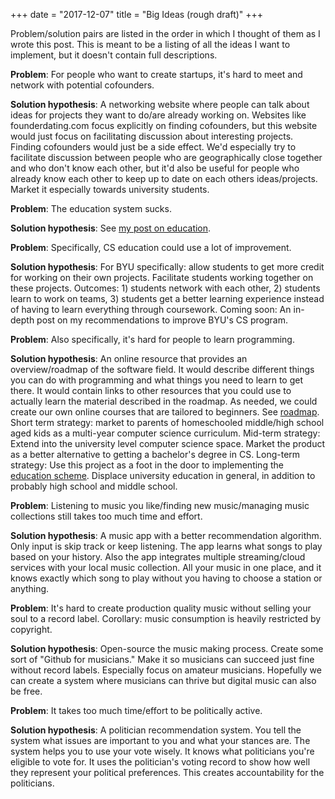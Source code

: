 +++
date = "2017-12-07"
title = "Big Ideas (rough draft)"
+++

Problem/solution pairs are listed in the order in which I thought of
them as I wrote this post. This is meant to be a listing of all the
ideas I want to implement, but it doesn't contain full descriptions.


**Problem**: For people who want to create startups, it's hard to meet and
network with potential cofounders.

**Solution hypothesis**: A networking website where people can talk about
ideas for projects they want to do/are already working on. Websites
like founderdating.com focus explicitly on finding cofounders, but
this website would just focus on facilitating discussion about
interesting projects. Finding cofounders would just be a side effect.
We'd especially try to facilitate discussion between people who are
geographically close together and who don't know each other, but it'd
also be useful for people who already know each other to keep up to
date on each others ideas/projects. Market it especially towards
university students.


**Problem**: The education system sucks.

**Solution hypothesis**: See [my post on education](https://jacobobryant.com/post/2017/education/).


**Problem**: Specifically, CS education could use a lot of improvement.

**Solution hypothesis**: For BYU specifically: allow students to get
more credit for working on their own projects. Facilitate students
working together on these projects. Outcomes: 1) students network with
each other, 2) students learn to work on teams, 3) students get
a better learning experience instead of having to learn everything
through coursework. Coming soon: An in-depth post on my
recommendations to improve BYU's CS program.


**Problem**: Also specifically, it's hard for people to learn programming.

**Solution hypothesis**: An online resource that provides an
overview/roadmap of the software field. It would describe different
things you can do with programming and what things you need to learn
to get there. It would contain links to other resources that you could
use to actually learn the material described in the roadmap. As
needed, we could create our own online courses that are tailored to
beginners. See [roadmap](https://jacobobryant.com/prog/roadmap/).
Short term strategy: market to parents of homeschooled middle/high
school aged kids as a multi-year computer science curriculum. Mid-term
strategy: Extend into the university level computer science space.
Market the product as a better alternative to getting a bachelor's
degree in CS. Long-term strategy: Use this project as a foot in the
door to implementing the [education
scheme](https://jacobobryant.com/post/2017/education/). Displace
university education in general, in addition to probably high school
and middle school.


**Problem**: Listening to music you like/finding new music/managing music
collections still takes too much time and effort.

**Solution hypothesis**: A music app with a better recommendation
algorithm. Only input is skip track or keep listening. The app learns
what songs to play based on your history. Also the app integrates
multiple streaming/cloud services with your local music collection.
All your music in one place, and it knows exactly which song to play
without you having to choose a station or anything.


**Problem**: It's hard to create production quality music without selling
your soul to a record label. Corollary: music consumption is heavily
restricted by copyright.

**Solution hypothesis**: Open-source the music making process. Create some
sort of "Github for musicians." Make it so musicians can succeed just
fine without record labels. Especially focus on amateur musicians.
Hopefully we can create a system where musicians can thrive but
digital music can also be free.


**Problem**: It takes too much time/effort to be politically active.

**Solution hypothesis**: A politician recommendation system. You tell
the system what issues are important to you and what your stances are.
The system helps you to use your vote wisely. It knows what
politicians you're eligible to vote for. It uses the politician's
voting record to show how well they represent your political
preferences. This creates accountability for the politicians.
